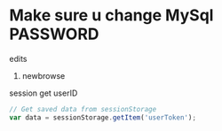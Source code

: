 # Make sure u change MySql PASSWORD

edits
1. newbrowse

session get userID
```js
// Get saved data from sessionStorage
var data = sessionStorage.getItem('userToken');
```


